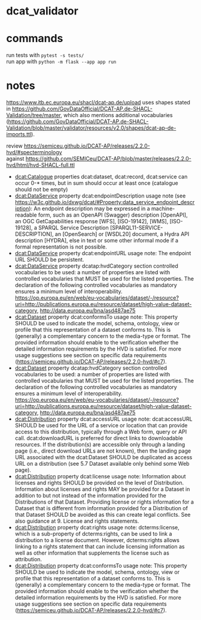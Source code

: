 # dcat_validator
 
# commands

run tests with ```pytest -s tests/```  
run app with ```python -m flask --app app run```

# notes

https://www.itb.ec.europa.eu/shacl/dcat-ap.de/upload uses shapes stated in https://github.com/GovDataOfficial/DCAT-AP.de-SHACL-Validation/tree/master, which also mentions additional vocabularies (https://github.com/GovDataOfficial/DCAT-AP.de-SHACL-Validation/blob/master/validator/resources/v2.0/shapes/dcat-ap-de-imports.ttl).

review https://semiceu.github.io/DCAT-AP/releases/2.2.0-hvd/#specterminology  
against https://github.com/SEMICeu/DCAT-AP/blob/master/releases/2.2.0-hvd/html/hvd-SHACL-full.ttl

* [dcat:Catalogue](https://semiceu.github.io/DCAT-AP/releases/2.2.0-hvd/#Catalogue) properties dcat:dataset, dcat:record, dcat:service can occur 0-* times, but in sum should occur at least once (catalogue should not be empty)
* [dcat:DataService](https://semiceu.github.io/DCAT-AP/releases/2.2.0-hvd/#DataService) property dcat:endpointDescription usage note (see https://w3c.github.io/dxwg/dcat/#Property:data_service_endpoint_description): An endpoint description may be expressed in a machine-readable form, such as an OpenAPI (Swagger) description [OpenAPI], an OGC GetCapabilities response [WFS], [ISO-19142], [WMS], [ISO-19128], a SPARQL Service Description [SPARQL11-SERVICE-DESCRIPTION], an [OpenSearch] or [WSDL20] document, a Hydra API description [HYDRA], else in text or some other informal mode if a formal representation is not possible.
* [dcat:DataService](https://semiceu.github.io/DCAT-AP/releases/2.2.0-hvd/#DataService) property dcat:endpointURL usage note: The endpoint URL SHOULD be persistent.
* [dcat:DataService](https://semiceu.github.io/DCAT-AP/releases/2.2.0-hvd/#DataService) property dcatap:hvdCategory section controlled vocabularies to be used: a number of properties are listed with controlled vocabularies that MUST be used for the listed properties. The declaration of the following controlled vocabularies as mandatory ensures a minimum level of interoperability. https://op.europa.eu/en/web/eu-vocabularies/dataset/-/resource?uri=http://publications.europa.eu/resource/dataset/high-value-dataset-category, 
http://data.europa.eu/bna/asd487ae75
* [dcat:Dataset](https://semiceu.github.io/DCAT-AP/releases/2.2.0-hvd/#Dataset) property dcat:conformsTo usage note: This property SHOULD be used to indicate the model, schema, ontology, view or profile that this representation of a dataset conforms to. This is (generally) a complementary concern to the media-type or format. The provided information should enable to the verification whether the detailed information requirements by the HVD is satisfied. For more usage suggestions see section on specific data requirements (https://semiceu.github.io/DCAT-AP/releases/2.2.0-hvd/#c7). 
* [dcat:Dataset](https://semiceu.github.io/DCAT-AP/releases/2.2.0-hvd/#Dataset) property dcatap:hvdCategory section controlled vocabularies to be used: a number of properties are listed with controlled vocabularies that MUST be used for the listed properties. The declaration of the following controlled vocabularies as mandatory ensures a minimum level of interoperability. https://op.europa.eu/en/web/eu-vocabularies/dataset/-/resource?uri=http://publications.europa.eu/resource/dataset/high-value-dataset-category, 
http://data.europa.eu/bna/asd487ae75
* [dcat:Distribution](https://semiceu.github.io/DCAT-AP/releases/2.2.0-hvd/#Distribution) property dcat:accessURL usage note: dcat:accessURL SHOULD be used for the URL of a service or location that can provide access to this distribution, typically through a Web form, query or API call. dcat:downloadURL is preferred for direct links to downloadable resources. If the distribution(s) are accessible only through a landing page (i.e., direct download URLs are not known), then the landing page URL associated with the dcat:Dataset SHOULD be duplicated as access URL on a distribution (see 5.7 Dataset available only behind some Web page).
* [dcat:Distribution](https://semiceu.github.io/DCAT-AP/releases/2.2.0-hvd/#Distribution) property dcat:license usage note: Information about licenses and rights SHOULD be provided on the level of Distribution. Information about licenses and rights MAY be provided for a Dataset in addition to but not instead of the information provided for the Distributions of that Dataset. Providing license or rights information for a Dataset that is different from information provided for a Distribution of that Dataset SHOULD be avoided as this can create legal conflicts. See also guidance at 9. License and rights statements.
* [dcat:Distribution](https://semiceu.github.io/DCAT-AP/releases/2.2.0-hvd/#Distribution) property dcat:rights usage note: dcterms:license, which is a sub-property of dcterms:rights, can be used to link a distribution to a license document. However, dcterms:rights allows linking to a rights statement that can include licensing information as well as other information that supplements the license such as attribution.
* [dcat:Distribution](https://semiceu.github.io/DCAT-AP/releases/2.2.0-hvd/#Distribution) property dcat:conformsTo usage note: This property SHOULD be used to indicate the model, schema, ontology, view or profile that this representation of a dataset conforms to. This is (generally) a complementary concern to the media-type or format. The provided information should enable to the verification whether the detailed information requirements by the HVD is satisfied. For more usage suggestions see section on specific data requirements (https://semiceu.github.io/DCAT-AP/releases/2.2.0-hvd/#c7). 
